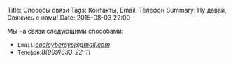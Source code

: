 Title: Способы связи
Tags: Контакты, Email, Телефон
Summary: Ну давай, Свяжись с нами!
Date: 2015-08-03 22:00


Мы на связи следующими способами:

* `Email`:*coolcybersys@gmail.com*
* `Телефон`:*8(999)333-22-11*


